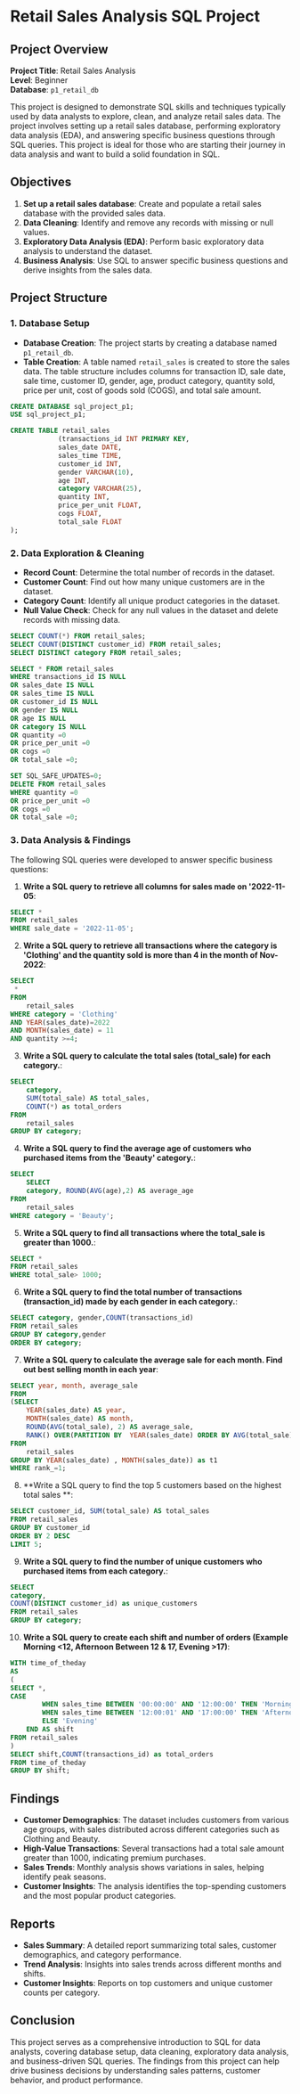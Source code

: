 # Retail Sales Analysis SQL Project

## Project Overview

**Project Title**: Retail Sales Analysis  
**Level**: Beginner  
**Database**: `p1_retail_db`

This project is designed to demonstrate SQL skills and techniques typically used by data analysts to explore, clean, and analyze retail sales data. The project involves setting up a retail sales database, performing exploratory data analysis (EDA), and answering specific business questions through SQL queries. This project is ideal for those who are starting their journey in data analysis and want to build a solid foundation in SQL.

## Objectives

1. **Set up a retail sales database**: Create and populate a retail sales database with the provided sales data.
2. **Data Cleaning**: Identify and remove any records with missing or null values.
3. **Exploratory Data Analysis (EDA)**: Perform basic exploratory data analysis to understand the dataset.
4. **Business Analysis**: Use SQL to answer specific business questions and derive insights from the sales data.

## Project Structure

### 1. Database Setup

- **Database Creation**: The project starts by creating a database named `p1_retail_db`.
- **Table Creation**: A table named `retail_sales` is created to store the sales data. The table structure includes columns for transaction ID, sale date, sale time, customer ID, gender, age, product category, quantity sold, price per unit, cost of goods sold (COGS), and total sale amount.

```sql
CREATE DATABASE sql_project_p1;
USE sql_project_p1;

CREATE TABLE retail_sales 
		    (transactions_id INT PRIMARY KEY,
			sales_date DATE,
			sales_time TIME,
			customer_id INT,
			gender VARCHAR(10),
			age INT,
			category VARCHAR(25),
			quantity INT,
			price_per_unit FLOAT,
			cogs FLOAT,
			total_sale FLOAT
);
```

### 2. Data Exploration & Cleaning

- **Record Count**: Determine the total number of records in the dataset.
- **Customer Count**: Find out how many unique customers are in the dataset.
- **Category Count**: Identify all unique product categories in the dataset.
- **Null Value Check**: Check for any null values in the dataset and delete records with missing data.

```sql
SELECT COUNT(*) FROM retail_sales;
SELECT COUNT(DISTINCT customer_id) FROM retail_sales;
SELECT DISTINCT category FROM retail_sales;

SELECT * FROM retail_sales
WHERE transactions_id IS NULL  
OR sales_date IS NULL  
OR sales_time IS NULL 
OR customer_id IS NULL
OR gender IS NULL
OR age IS NULL
OR category IS NULL
OR quantity =0
OR price_per_unit =0
OR cogs =0
OR total_sale =0; 

SET SQL_SAFE_UPDATES=0;
DELETE FROM retail_sales
WHERE quantity =0
OR price_per_unit =0
OR cogs =0
OR total_sale =0; 
```

### 3. Data Analysis & Findings

The following SQL queries were developed to answer specific business questions:

1. **Write a SQL query to retrieve all columns for sales made on '2022-11-05**:
```sql
SELECT *
FROM retail_sales
WHERE sale_date = '2022-11-05';
```

2. **Write a SQL query to retrieve all transactions where the category is 'Clothing' and the quantity sold is more than 4 in the month of Nov-2022**:
```sql
SELECT 
 *
FROM
    retail_sales
WHERE category = 'Clothing'
AND YEAR(sales_date)=2022
AND MONTH(sales_date) = 11
AND quantity >=4;
```

3. **Write a SQL query to calculate the total sales (total_sale) for each category.**:
```sql
SELECT 
    category, 
    SUM(total_sale) AS total_sales,
    COUNT(*) as total_orders
FROM
    retail_sales
GROUP BY category;
```

4. **Write a SQL query to find the average age of customers who purchased items from the 'Beauty' category.**:
```sql
SELECT
    SELECT 
    category, ROUND(AVG(age),2) AS average_age
FROM
    retail_sales
WHERE category = 'Beauty';
```

5. **Write a SQL query to find all transactions where the total_sale is greater than 1000.**:
```sql
SELECT * 
FROM retail_sales
WHERE total_sale> 1000;
```

6. **Write a SQL query to find the total number of transactions (transaction_id) made by each gender in each category.**:
```sql
SELECT category, gender,COUNT(transactions_id)
FROM retail_sales
GROUP BY category,gender
ORDER BY category;
```

7. **Write a SQL query to calculate the average sale for each month. Find out best selling month in each year**:
```sql
SELECT year, month, average_sale
FROM
(SELECT 
    YEAR(sales_date) AS year,
    MONTH(sales_date) AS month,
    ROUND(AVG(total_sale), 2) AS average_sale,
    RANK() OVER(PARTITION BY  YEAR(sales_date) ORDER BY AVG(total_sale) DESC) as rank_
FROM
    retail_sales
GROUP BY YEAR(sales_date) , MONTH(sales_date)) as t1
WHERE rank_=1;
```

8. **Write a SQL query to find the top 5 customers based on the highest total sales **:
```sql
SELECT customer_id, SUM(total_sale) AS total_sales
FROM retail_sales
GROUP BY customer_id
ORDER BY 2 DESC
LIMIT 5;
```

9. **Write a SQL query to find the number of unique customers who purchased items from each category.**:
```sql
SELECT 
category,
COUNT(DISTINCT customer_id) as unique_customers
FROM retail_sales
GROUP BY category;
```

10. **Write a SQL query to create each shift and number of orders (Example Morning <12, Afternoon Between 12 & 17, Evening >17)**:
```sql
WITH time_of_theday
AS
(
SELECT *,
CASE
        WHEN sales_time BETWEEN '00:00:00' AND '12:00:00' THEN 'Morning'
        WHEN sales_time BETWEEN '12:00:01' AND '17:00:00' THEN 'Afternoon'
        ELSE 'Evening'
    END AS shift
FROM retail_sales
)
SELECT shift,COUNT(transactions_id) as total_orders
FROM time_of_theday 
GROUP BY shift;	
```

## Findings

- **Customer Demographics**: The dataset includes customers from various age groups, with sales distributed across different categories such as Clothing and Beauty.
- **High-Value Transactions**: Several transactions had a total sale amount greater than 1000, indicating premium purchases.
- **Sales Trends**: Monthly analysis shows variations in sales, helping identify peak seasons.
- **Customer Insights**: The analysis identifies the top-spending customers and the most popular product categories.

## Reports

- **Sales Summary**: A detailed report summarizing total sales, customer demographics, and category performance.
- **Trend Analysis**: Insights into sales trends across different months and shifts.
- **Customer Insights**: Reports on top customers and unique customer counts per category.

## Conclusion

This project serves as a comprehensive introduction to SQL for data analysts, covering database setup, data cleaning, exploratory data analysis, and business-driven SQL queries. The findings from this project can help drive business decisions by understanding sales patterns, customer behavior, and product performance.

